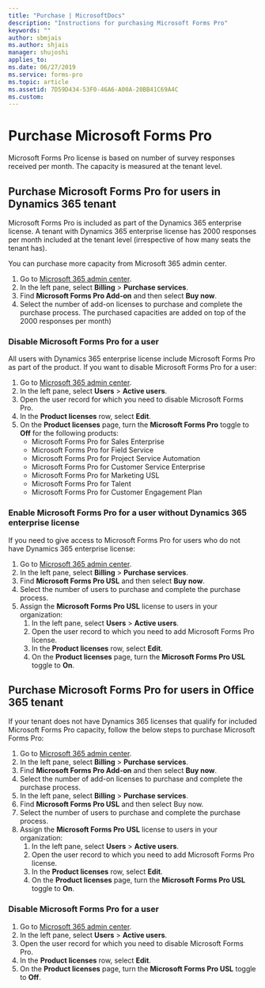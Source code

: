```yaml
---
title: "Purchase | MicrosoftDocs"
description: "Instructions for purchasing Microsoft Forms Pro"
keywords: ""
author: sbmjais
ms.author: shjais
manager: shujoshi
applies_to: 
ms.date: 06/27/2019
ms.service: forms-pro
ms.topic: article
ms.assetid: 7D59D434-53F0-46A6-A00A-20BB41C69A4C
ms.custom: 
---
```


# Purchase Microsoft Forms Pro

Microsoft Forms Pro license is based on number of survey responses received per month. The capacity is measured at the tenant level.
 
## Purchase Microsoft Forms Pro for users in Dynamics 365 tenant

Microsoft Forms Pro is included as part of the Dynamics 365 enterprise license. A tenant with Dynamics 365 enterprise license has 2000 responses per month included at the tenant level (irrespective of how many seats the tenant has).
 
You can purchase more capacity from Microsoft 365 admin center.
 
1.	Go to [Microsoft 365 admin center](https://admin.microsoft.com/). 
2.	In the left pane, select **Billing** > **Purchase services**.
3.	Find **Microsoft Forms Pro Add-on** and then select **Buy now**.
4.	Select the number of add-on licenses to purchase and complete the purchase process. The purchased capacities are added on top of the 2000 responses per month)
 
### Disable Microsoft Forms Pro for a user

All users with Dynamics 365 enterprise license include Microsoft Forms Pro as part of the product. If you want to disable Microsoft Forms Pro for a user:

1.	Go to [Microsoft 365 admin center](https://admin.microsoft.com/). 
2.	In the left pane, select **Users** > **Active users**.
3.	Open the user record for which you need to disable Microsoft Forms Pro.
4.	In the **Product licenses** row, select **Edit**.
5.	On the **Product licenses** page, turn the **Microsoft Forms Pro** toggle to **Off** for the following products:
    - Microsoft Forms Pro for Sales Enterprise
    - Microsoft Forms Pro for Field Service
    - Microsoft Forms Pro for Project Service Automation
    - Microsoft Forms Pro for Customer Service Enterprise
    - Microsoft Forms Pro for Marketing USL
    - Microsoft Forms Pro for Talent
    - Microsoft Forms Pro for Customer Engagement Plan

### Enable Microsoft Forms Pro for a user without Dynamics 365 enterprise license

If you need to give access to Microsoft Forms Pro for users who do not have Dynamics 365 enterprise license:

1.	Go to [Microsoft 365 admin center](https://admin.microsoft.com/). 
2.	In the left pane, select **Billing** > **Purchase services**.
3.	Find **Microsoft Forms Pro USL** and then select **Buy now**.
4.	Select the number of users to purchase and complete the purchase process.
5.	Assign the **Microsoft Forms Pro USL** license to users in your organization:
    1. In the left pane, select **Users** > **Active users**.
    2. Open the user record to which you need to add Microsoft Forms Pro license.
    3. In the **Product licenses** row, select **Edit**.
    4. On the **Product licenses** page, turn the **Microsoft Forms Pro USL** toggle to **On**.

## Purchase Microsoft Forms Pro for users in Office 365 tenant

If your tenant does not have Dynamics 365 licenses that qualify for included Microsoft Forms Pro capacity, follow the below steps to purchase Microsoft Forms Pro:    

1.	Go to [Microsoft 365 admin center](https://admin.microsoft.com/). 
2.	In the left pane, select **Billing** > **Purchase services**.
3.	Find **Microsoft Forms Pro Add-on** and then select **Buy now**.
4.	Select the number of add-on licenses to purchase and complete the purchase process. 
5.	In the left pane, select **Billing** > **Purchase services**.
6.	Find **Microsoft Forms Pro USL** and then select Buy now.
7.	Select the number of users to purchase and complete the purchase process.
8.	Assign the **Microsoft Forms Pro USL** license to users in your organization:
    1. In the left pane, select **Users** > **Active users**.
    2. Open the user record to which you need to add Microsoft Forms Pro license.
    3. In the **Product licenses** row, select **Edit**.
    4. On the **Product licenses** page, turn the **Microsoft Forms Pro USL** toggle to **On**.

### Disable Microsoft Forms Pro for a user

1.	Go to [Microsoft 365 admin center](https://admin.microsoft.com/). 
2.	In the left pane, select **Users** > **Active users**.
3.	Open the user record for which you need to disable Microsoft Forms Pro.
4.	In the **Product licenses** row, select **Edit**.
5.	On the **Product licenses** page, turn the **Microsoft Forms Pro USL** toggle to **Off**. 


